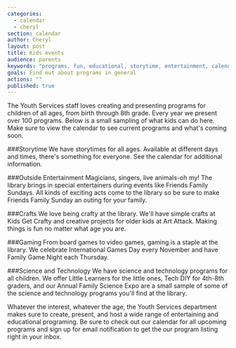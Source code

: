 ```yaml
---
categories: 
  - calendar
  - cheryl
section: calendar
author: Cheryl
layout: post
title: Kids events
audience: parents
keywords: "programs, fun, educational, storytime, entertainment, calendar"
goals: Find out about programs in general
actions: ""
published: true
---
```


The Youth Services staff loves creating and presenting programs for children of all ages, from birth through 8th grade. Every year we present over 100 programs. Below is a small sampling of what kids can do here. Make sure to view the calendar to see current programs and what's coming soon.

###Storytime
We have storytimes for all ages. Available at different days and times, there's something for everyone. See the calendar for additional information.

###Outside Entertainment
Magicians, singers, live animals-oh my! The library brings in special entertainers during events like Friends Family Sundays. All kinds of exciting acts come to the library so be sure to make Friends Family Sunday an outing for your family. 

###Crafts
We love being crafty at the library. We'll have simple crafts at Kids Get Crafty and creative projects for older kids at Art Attack. Making things is fun no matter what age you are. 

###Gaming
From board games to video games, gaming is a staple at the library. We celebrate International Games Day every November and have Family Game Night each Thursday.

###Science and Technology
We have science and technology programs for all children. We offer Little Learners for the little ones, Tech DIY for 4th-8th graders, and our Annual Family Science Expo are a small sample of some of the science and technology programs you'll find at the library.

Whatever the interest, whatever the age, the Youth Services department makes sure to create, present, and host a wide range of entertaining and educational programing. Be sure to check out our calendar for all upcoming programs and sign up for email notification to get the our program listing right in your inbox.